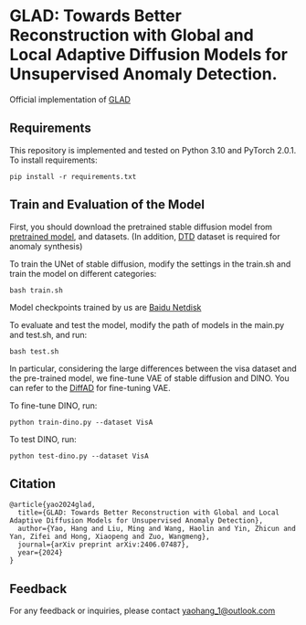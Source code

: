 # GLAD: Towards Better Reconstruction with Global and Local Adaptive Diffusion Models for Unsupervised Anomaly Detection.

Official implementation of [GLAD](https://arxiv.org/abs/2406.07487)



## Requirements
This repository is implemented and tested on Python 3.10 and PyTorch 2.0.1.
To install requirements:

```setup
pip install -r requirements.txt
```

## Train and Evaluation of the Model
First, you should download the pretrained stable diffusion model from [pretrained model](https://huggingface.co/CompVis/stable-diffusion-v1-4), and datasets. (In addition, [DTD](https://www.robots.ox.ac.uk/~vgg/data/dtd/) dataset is required for anomaly synthesis) 

To train the UNet of stable diffusion, modify the settings in the train.sh and train the model on different categories:

```train
bash train.sh
```
Model checkpoints trained by us are [Baidu Netdisk](https://pan.baidu.com/s/1xH24M4OxAmutRxVPlc011w?pwd=lpk3)

To evaluate and test the model, modify the path of models in the main.py and test.sh, and run:

```test
bash test.sh
```

In particular, considering the large differences between the visa dataset and the pre-trained model, we fine-tune VAE of stable diffusion and DINO.
You can refer to the [DiffAD](https://github.com/Loco-Roco/DiffAD) for fine-tuning VAE. 

To fine-tune DINO, run:

```fine-tune DINO
python train-dino.py --dataset VisA
```
To test DINO, run:

```fine-tune DINO
python test-dino.py --dataset VisA
```

## Citation

```
@article{yao2024glad,
  title={GLAD: Towards Better Reconstruction with Global and Local Adaptive Diffusion Models for Unsupervised Anomaly Detection},
  author={Yao, Hang and Liu, Ming and Wang, Haolin and Yin, Zhicun and Yan, Zifei and Hong, Xiaopeng and Zuo, Wangmeng},
  journal={arXiv preprint arXiv:2406.07487},
  year={2024}
}
```

## Feedback

For any feedback or inquiries, please contact yaohang_1@outlook.com
